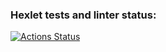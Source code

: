 ### Hexlet tests and linter status:
[![Actions Status](https://github.com/Derie1/python-project-50/workflows/hexlet-check/badge.svg)](https://github.com/Derie1/python-project-50/actions)